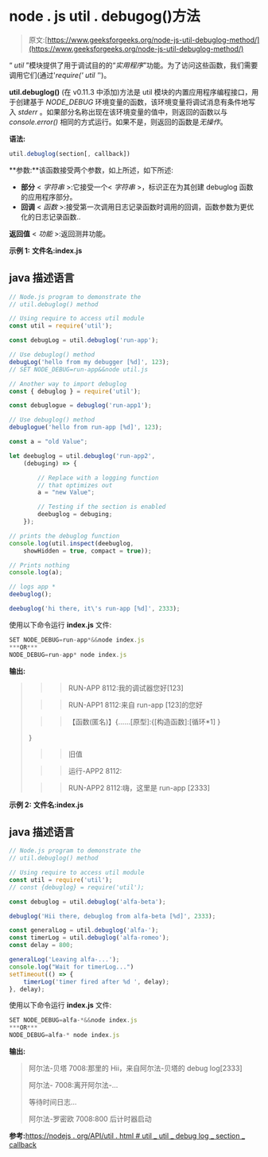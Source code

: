 # node . js util . debugog()方法

> 原文:[https://www.geeksforgeeks.org/node-js-util-debuglog-method/](https://www.geeksforgeeks.org/node-js-util-debuglog-method/)

“ *util* ”模块提供了用于调试目的的“*实用程序*”功能。为了访问这些函数，我们需要调用它们(通过'*require(' util '*')。

**util.debuglog()** (在 v0.11.3 中添加)方法是 util 模块的内置应用程序编程接口，用于创建基于 *NODE_DEBUG* 环境变量的函数，该环境变量将调试消息有条件地写入 *stderr* 。如果部分名称出现在该环境变量的值中，则返回的函数以与 *console.error()* 相同的方式运行。如果不是，则返回的函数是*无操作*。

**语法:**

```js
util.debuglog(section[, callback])
```

**参数:**该函数接受两个参数，如上所述，如下所述:

*   **部分** < *字符串* >:它接受一个< *字符串* >，标识正在为其创建 debuglog 函数的应用程序部分。
*   **回调** < *函数* >:接受第一次调用日志记录函数时调用的回调，函数参数为更优化的日志记录函数..

**返回值** < *功能* >:返回测井功能。

**示例 1:** **文件名:index.js**

## java 描述语言

```js
// Node.js program to demonstrate the 
// util.debuglog() method 

// Using require to access util module 
const util = require('util');

const debugLog = util.debuglog('run-app');

// Use debuglog() method
debugLog('hello from my debugger [%d]', 123);
// SET NODE_DEBUG=run-app&&node util.js

// Another way to import debuglog
const { debuglog } = require('util');

const debuglogue = debuglog('run-app1');

// Use debuglog() method
debuglogue('hello from run-app [%d]', 123);

const a = "old Value";

let deebuglog = util.debuglog('run-app2',
    (debuging) => {

        // Replace with a logging function
        // that optimizes out
        a = "new Value";

        // Testing if the section is enabled
        deebuglog = debuging;
    });

// prints the debuglog function 
console.log(util.inspect(deebuglog, 
    showHidden = true, compact = true));

// Prints nothing
console.log(a);

// logs app *
deebuglog();

deebuglog('hi there, it\'s run-app [%d]', 2333);
```

使用以下命令运行 **index.js** 文件:

```js
SET NODE_DEBUG=run-app*&&node index.js
***OR*** 
NODE_DEBUG=run-app* node index.js

```

**输出:**

> > > RUN-APP 8112:我的调试器您好[123]
> 
> > > RUN-APP1 8112:来自 run-app [123]的您好
> 
> > ><ref>【函数(匿名)】{……[原型]:{[构造函数]:[循环*1] }</ref>
> 
> }
> 
> >>旧值
> 
> >>运行-APP2 8112:
> 
> > > RUN-APP2 8112:嗨，这里是 run-app [2333]

**示例 2:** **文件名:index.js**

## java 描述语言

```js
// Node.js program to demonstrate the 
// util.debuglog() method 

// Using require to access util module 
const util = require('util');
// const {debuglog} = require('util');

const debuglog = util.debuglog('alfa-beta');

debuglog('Hii there, debuglog from alfa-beta [%d]', 2333);

const generalLog = util.debuglog('alfa-');
const timerLog = util.debuglog('alfa-romeo');
const delay = 800;

generalLog('Leaving alfa-...');
console.log("Wait for timerLog...")
setTimeout(() => {
    timerLog('timer fired after %d ', delay);
}, delay);
```

使用以下命令运行 **index.js** 文件:

```js
SET NODE_DEBUG=alfa-*&&node index.js
***OR***
NODE_DEBUG=alfa-* node index.js

```

**输出:**

> 阿尔法-贝塔 7008:那里的 Hii，来自阿尔法-贝塔的 debug log[2333]
> 
> 阿尔法- 7008:离开阿尔法-…
> 
> 等待时间日志…
> 
> 阿尔法-罗密欧 7008:800 后计时器启动

**参考:**[https://nodejs . org/API/util . html # util _ util _ debug log _ section _ callback](https://nodejs.org/api/util.html#util_util_debuglog_section_callback)